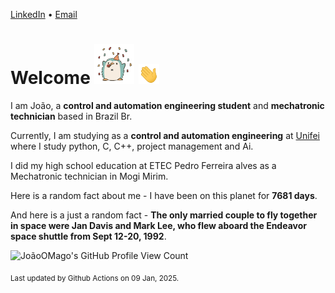 [LinkedIn](https://www.linkedin.com/in/joão-pedro-gozzoli-b95641301/) &bull;
[Email](joaopedrogozzoli@gmail.com)

# Welcome <img src="happy.gif" height="64px" /> <img src="wave.gif" height="32px" />

I am João, a  **control and automation engineering student** and **mechatronic technician** based in Brazil Br.

Currently, I am studying as a **control and automation engineering** at [Unifei](https://unifei.edu.br) where I study python, C, C++, project management and Ai.

I did my high school education at ETEC Pedro Ferreira alves as a Mechatronic technician in Mogi Mirim.

Here is a random fact about me - I have been on this planet for **7681 days**.

And here is a just a random fact -  **The only married couple to fly together in space were Jan Davis and Mark Lee, who flew aboard the Endeavor space shuttle from Sept 12-20, 1992**.

![JoãoOMago's GitHub Profile View Count](https://komarev.com/ghpvc/?username=JoaoOMago)

<sub>Last updated by Github Actions on 09 Jan, 2025.</sub>
